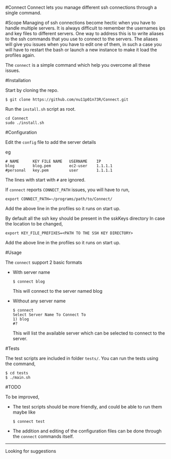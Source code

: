 #Connect
Connect lets you manage different ssh connections through a single command.


#Scope
Managing of ssh connections become hectic when you have to handle multiple servers. It is always difficult to remember the usernames ips and key files to different servers. One way to address this is to write aliases to the ssh commands that you use to connect to the servers. The aliases will give you issues when you have to edit one of them, in such a case you will have to restart the bash or launch a new instance to make it load the profiles again.

The `connect` is a simple command which help you overcome all these issues.


#Installation

Start by cloning the repo.

```
$ git clone https://github.com/nu11p01n73R/Connect.git
```

Run the `install.sh` script as root.

```
cd Connect
sudo ./install.sh
```


#Configuration

Edit the `config` file to add the server details

eg

```
# NAME      KEY FILE NAME   USERNAME    IP
blog        blog.pem        ec2-user    1.1.1.1
#personal   key.pem         user        1.1.1.1
```

The lines with start with `#` are ignored.

If `connect` reports `CONNECT_PATH` issues, you will have to run,


```
export CONNECT_PATH=~/programs/path/to/Connect/
```

Add the above line in the profiles so it runs on start up.

By default all the ssh key should be present in the sskKeys directory 
In case the location to be changed,

```
export KEY_FILE_PREFIXES=<PATH TO THE SSH KEY DIRECTORY>
```

Add the above line in the profiles so it runs on start up.

#Usage

The `connect` support 2 basic formats

- With server name
    ```
    $ connect blog
    ```
    This will connect to the server named blog

- Without any server name
    ```
    $ connect
    Select Server Name To Connect To
    1) blog
    #?
    ```
    This will list the available server which can be selected to connect to the server.


#Tests

The test scripts are included in folder `tests/`. You can run the tests using the command,
```
$ cd tests
$ ./main.sh
```

#TODO

To be improved,
- The test scripts should be more friendly, and could be able to run them maybe like
    ```
    $ connect test
    ```
- The addition and editing of the configuration files can be done through the `connect` commands itself.

<hr>

Looking for suggestions
